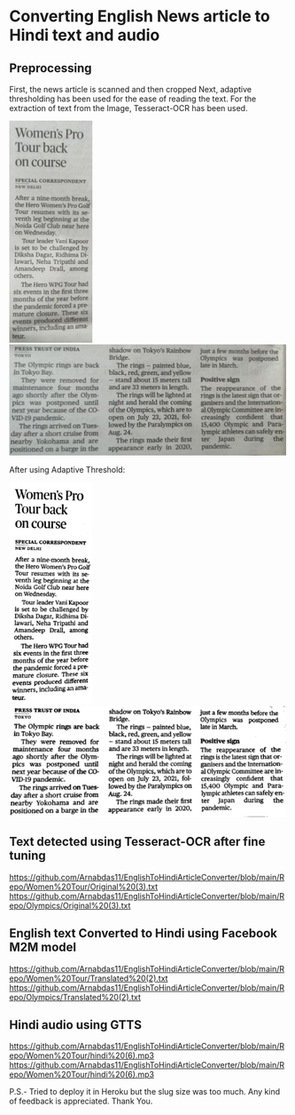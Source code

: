 # Converting English News article to Hindi text and audio 

## Preprocessing 

First, the news article is scanned and then cropped
Next, adaptive thresholding has been used for the ease of reading the text.
For the extraction of text from the Image, Tesseract-OCR has been used.

<img src="https://github.com/Arnabdas11/EnglishToHindiArticleConverter/blob/main/Repo/Women%20Tour/photo_2022-02-03_12-14-48.jpg" width="150" height="400">		<img src="https://github.com/Arnabdas11/EnglishToHindiArticleConverter/blob/main/Repo/Olympics/photo_2022-02-03_12-14-581.jpg" width="500" height="200">

After using Adaptive Threshold:

<img src="https://github.com/Arnabdas11/EnglishToHindiArticleConverter/blob/main/Repo/Women%20Tour/Thresholded%20(1).jpg" width="150" height="400">		<img src="https://github.com/Arnabdas11/EnglishToHindiArticleConverter/blob/main/Repo/Olympics/Thresholded.jpg" width="500" height="200">

## Text detected using Tesseract-OCR after fine tuning

https://github.com/Arnabdas11/EnglishToHindiArticleConverter/blob/main/Repo/Women%20Tour/Original%20(3).txt
https://github.com/Arnabdas11/EnglishToHindiArticleConverter/blob/main/Repo/Olympics/Original%20(3).txt

## English text Converted to Hindi using Facebook M2M model

https://github.com/Arnabdas11/EnglishToHindiArticleConverter/blob/main/Repo/Women%20Tour/Translated%20(2).txt
https://github.com/Arnabdas11/EnglishToHindiArticleConverter/blob/main/Repo/Olympics/Translated%20(2).txt

## Hindi audio using GTTS

https://github.com/Arnabdas11/EnglishToHindiArticleConverter/blob/main/Repo/Women%20Tour/hindi%20(6).mp3
https://github.com/Arnabdas11/EnglishToHindiArticleConverter/blob/main/Repo/Women%20Tour/hindi%20(6).mp3

P.S.- Tried to deploy it in Heroku but the slug size was too much. Any kind of feedback is appreciated. Thank You.
